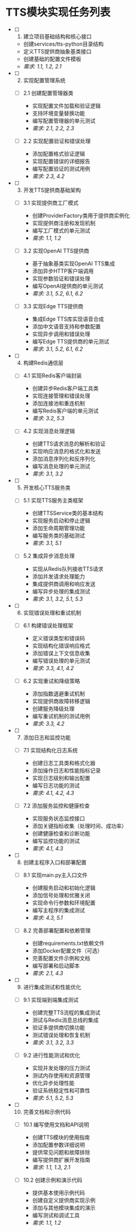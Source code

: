 # TTS模块实现任务列表

- [ ] 1. 建立项目基础结构和核心接口
  - 创建services/tts-python目录结构
  - 定义TTS提供商抽象基类接口
  - 创建基础的配置文件模板
  - _需求: 1.1, 1.2, 2.1_

- [ ] 2. 实现配置管理系统
  - [ ] 2.1 创建配置管理器类
    - 实现配置文件加载和验证逻辑
    - 支持环境变量替换功能
    - 编写配置管理器的单元测试
    - _需求: 2.1, 2.2, 2.3_

  - [ ] 2.2 实现配置验证和错误处理
    - 添加配置格式验证逻辑
    - 实现配置错误的详细报告
    - 编写配置验证的测试用例
    - _需求: 2.3, 4.2_

- [ ] 3. 开发TTS提供商基础架构
  - [ ] 3.1 实现提供商工厂模式
    - 创建ProviderFactory类用于提供商实例化
    - 实现提供商注册和发现机制
    - 编写工厂模式的单元测试
    - _需求: 1.1, 1.2_

  - [ ] 3.2 实现OpenAI TTS提供商
    - 基于抽象基类实现OpenAI TTS集成
    - 添加异步HTTP客户端调用
    - 实现参数验证和错误处理
    - 编写OpenAI提供商的单元测试
    - _需求: 3.1, 5.2, 6.1, 6.2_

  - [ ] 3.3 实现Edge TTS提供商
    - 集成Edge TTS库实现语音合成
    - 添加中文语音支持和参数配置
    - 实现异步调用和错误处理
    - 编写Edge TTS提供商的单元测试
    - _需求: 3.1, 5.2, 6.1, 6.2_

- [ ] 4. 构建Redis通信层
  - [ ] 4.1 实现Redis客户端封装
    - 创建异步Redis客户端工具类
    - 实现连接管理和错误处理
    - 添加连接池和重连机制
    - 编写Redis客户端的单元测试
    - _需求: 3.2, 5.3_

  - [ ] 4.2 实现消息处理逻辑
    - 创建TTS请求消息的解析和验证
    - 实现响应消息的格式化和发送
    - 添加消息序列化和反序列化
    - 编写消息处理的单元测试
    - _需求: 3.1, 3.2_

- [ ] 5. 开发核心TTS服务类
  - [ ] 5.1 实现TTS服务主类框架
    - 创建TTSService类的基本结构
    - 实现服务启动和停止逻辑
    - 添加生命周期管理功能
    - 编写服务类的基础测试
    - _需求: 3.1, 5.1_

  - [ ] 5.2 集成异步消息处理
    - 实现从Redis队列接收TTS请求
    - 添加并发请求处理能力
    - 集成提供商调用和响应发送
    - 编写异步处理的集成测试
    - _需求: 3.1, 3.2, 5.1, 5.3_

- [ ] 6. 实现错误处理和重试机制
  - [ ] 6.1 构建错误处理框架
    - 定义错误类型和错误码
    - 实现结构化错误响应格式
    - 添加错误上下文信息收集
    - 编写错误处理的单元测试
    - _需求: 3.3, 4.1, 4.2_

  - [ ] 6.2 实现重试和降级策略
    - 添加指数退避重试机制
    - 实现提供商故障转移逻辑
    - 创建服务降级处理
    - 编写重试机制的测试用例
    - _需求: 3.3, 4.2_

- [ ] 7. 添加日志和监控功能
  - [ ] 7.1 实现结构化日志系统
    - 创建日志工具类和格式化器
    - 添加操作日志和性能指标记录
    - 实现日志级别和输出配置
    - 编写日志功能的测试
    - _需求: 4.1, 4.2, 4.3_

  - [ ] 7.2 添加服务监控和健康检查
    - 实现服务状态监控接口
    - 添加关键指标收集（处理时间、成功率）
    - 创建健康检查和诊断功能
    - 编写监控功能的测试
    - _需求: 4.1, 4.3_

- [ ] 8. 创建主程序入口和部署配置
  - [ ] 8.1 实现main.py主入口文件
    - 创建服务启动和初始化逻辑
    - 添加信号处理和优雅关闭
    - 实现命令行参数和环境配置
    - 编写主程序的集成测试
    - _需求: 4.3, 5.1_

  - [ ] 8.2 完善部署配置和依赖管理
    - 创建requirements.txt依赖文件
    - 添加Docker配置文件（可选）
    - 完善配置文件示例和文档
    - 编写部署和启动脚本
    - _需求: 2.1, 4.3_

- [ ] 9. 进行集成测试和性能优化
  - [ ] 9.1 实现端到端集成测试
    - 创建完整TTS流程的集成测试
    - 测试与Redis消息总线的集成
    - 验证多提供商切换功能
    - 测试错误处理和恢复机制
    - _需求: 3.1, 3.2, 3.3_

  - [ ] 9.2 进行性能测试和优化
    - 实现并发处理的压力测试
    - 测试内存使用和资源管理
    - 优化异步处理性能
    - 验证系统稳定性和可靠性
    - _需求: 5.1, 5.2, 5.3_

- [ ] 10. 完善文档和示例代码
  - [ ] 10.1 编写使用文档和API说明
    - 创建TTS模块的使用指南
    - 添加配置参数详细说明
    - 提供常见问题和故障排除
    - 编写提供商扩展开发指南
    - _需求: 1.1, 1.3, 2.1_

  - [ ] 10.2 创建示例和演示代码
    - 提供基本使用示例代码
    - 创建自定义提供商实现示例
    - 添加与其他模块集成的演示
    - 编写测试和调试工具
    - _需求: 1.1, 1.2_